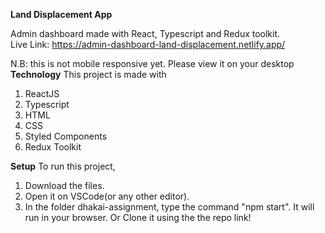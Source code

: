 **Land Displacement App**

Admin dashboard made with React, Typescript and Redux toolkit. <br>
Live Link: https://admin-dashboard-land-displacement.netlify.app/

N.B: this is not mobile responsive yet. Please view it on your desktop
**Technology**
This project is made with

1. ReactJS
2. Typescript
3. HTML
4. CSS
5. Styled Components
6. Redux Toolkit

**Setup**
To run this project,

1. Download the files.
2. Open it on VSCode(or any other editor).
3. In the folder dhakai-assignment, type the command "npm start". It will run in your browser.
   Or Clone it using the the repo link!
